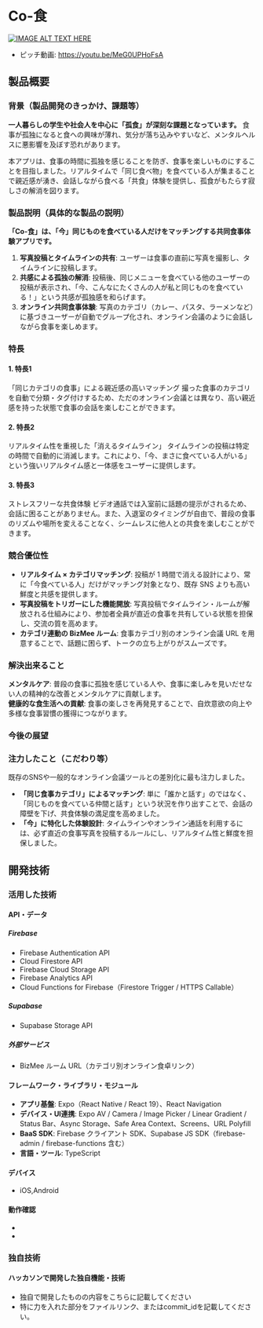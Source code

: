 # Co-食

[![IMAGE ALT TEXT HERE](https://jphacks.com/wp-content/uploads/2025/05/JPHACKS2025_ogp.jpg)](https://www.youtube.com/watch?v=lA9EluZugD8)

* ピッチ動画: https://youtu.be/MeG0UPHoFsA

## 製品概要
### 背景（製品開発のきっかけ、課題等）
**一人暮らしの学生や社会人を中心に「孤食」が深刻な課題となっています。** 食事が孤独になると食への興味が薄れ、気分が落ち込みやすいなど、メンタルヘルスに悪影響を及ぼす恐れがあります。

本アプリは、食事の時間に孤独を感じることを防ぎ、食事を楽しいものにすることを目指しました。リアルタイムで「同じ食べ物」を食べている人が集まることで親近感が湧き、会話しながら食べる「共食」体験を提供し、孤食がもたらす寂しさの解消を図ります。
### 製品説明（具体的な製品の説明）
**「Co-食」は、「今」同じものを食べている人だけをマッチングする共同食事体験アプリです。**
1. **写真投稿とタイムラインの共有**: ユーザーは食事の直前に写真を撮影し、タイムラインに投稿します。
2. **共感による孤独の解消**: 投稿後、同じメニューを食べている他のユーザーの投稿が表示され、「今、こんなにたくさんの人が私と同じものを食べている！」という共感が孤独感を和らげます。
3. **オンライン共同食事体験**: 写真のカテゴリ（カレー、パスタ、ラーメンなど）に基づきユーザーが自動でグループ化され、オンライン会議のように会話しながら食事を楽しめます。
### 特長
#### 1. 特長1
「同じカテゴリの食事」による親近感の高いマッチング 撮った食事のカテゴリを自動で分類・タグ付けするため、ただのオンライン会議とは異なり、高い親近感を持った状態で食事の会話を楽しむことができます。
#### 2. 特長2
リアルタイム性を重視した「消えるタイムライン」 タイムラインの投稿は特定の時間で自動的に消滅します。これにより、「今、まさに食べている人がいる」という強いリアルタイム感と一体感をユーザーに提供します。
#### 3. 特長3
ストレスフリーな共食体験 ビデオ通話では入室前に話題の提示がされるため、会話に困ることがありません。また、入退室のタイミングが自由で、普段の食事のリズムや場所を変えることなく、シームレスに他人との共食を楽しむことができます。

### 競合優位性
- **リアルタイム × カテゴリマッチング**: 投稿が 1 時間で消える設計により、常に「今食べている人」だけがマッチング対象となり、既存 SNS よりも高い鮮度と共感を提供します。
- **写真投稿をトリガーにした機能開放**: 写真投稿でタイムライン・ルームが解放される仕組みにより、参加者全員が直近の食事を共有している状態を担保し、交流の質を高めます。
- **カテゴリ連動の BizMee ルーム**: 食事カテゴリ別のオンライン会議 URL を用意することで、話題に困らず、トークの立ち上がりがスムーズです。

### 解決出来ること
**メンタルケア**: 普段の食事に孤独を感じている人や、食事に楽しみを見いだせない人の精神的な改善とメンタルケアに貢献します。  
**健康的な食生活への貢献**: 食事の楽しさを再発見することで、自炊意欲の向上や多様な食事習慣の獲得につながります。
### 今後の展望
### 注力したこと（こだわり等）
既存のSNSや一般的なオンライン会議ツールとの差別化に最も注力しました。
* **「同じ食事カテゴリ」によるマッチング**: 単に「誰かと話す」のではなく、「同じものを食べている仲間と話す」という状況を作り出すことで、会話の障壁を下げ、共食体験の満足度を高めました。
* **「今」に特化した体験設計**: タイムラインやオンライン通話を利用するには、必ず直近の食事写真を投稿するルールにし、リアルタイム性と鮮度を担保しました。

## 開発技術
### 活用した技術
#### API・データ
##### Firebase
* Firebase Authentication API
* Cloud Firestore API
* Firebase Cloud Storage API
* Firebase Analytics API
* Cloud Functions for Firebase（Firestore Trigger / HTTPS Callable）

##### Supabase
* Supabase Storage API

##### 外部サービス
* BizMee ルーム URL（カテゴリ別オンライン食卓リンク）

#### フレームワーク・ライブラリ・モジュール
* **アプリ基盤**: Expo（React Native / React 19）、React Navigation
* **デバイス・UI連携**: Expo AV / Camera / Image Picker / Linear Gradient / Status Bar、Async Storage、Safe Area Context、Screens、URL Polyfill
* **BaaS SDK**: Firebase クライアント SDK、Supabase JS SDK（firebase-admin / firebase-functions 含む）
* **言語・ツール**: TypeScript

#### デバイス
* iOS,Android

#### 動作確認
* 
* 

### 独自技術
#### ハッカソンで開発した独自機能・技術
* 独自で開発したものの内容をこちらに記載してください
* 特に力を入れた部分をファイルリンク、またはcommit_idを記載してください。

